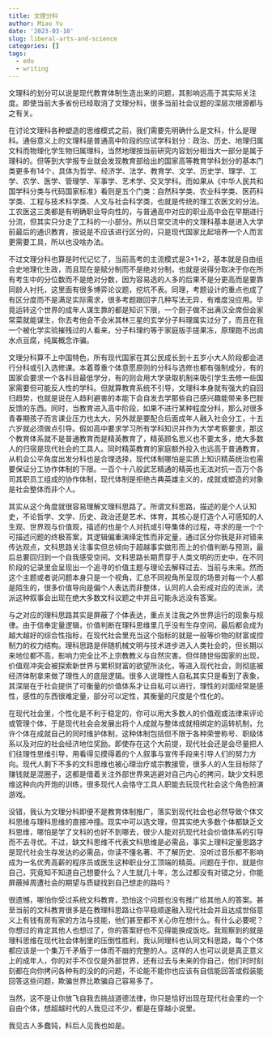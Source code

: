 ```yaml
---
title: 文理分科
author: Miao Yu
date: '2023-03-10'
slug: liberal-arts-and-science
categories: []
tags:
  - edu
  - writing
---
```

文理科的划分可以说是现代教育体制生造出来的问题，其影响远高于其实际关注度。即使当前大多省份已经取消了文理分科，很多当前社会议题的深层次根源都与之有关。

在讨论文理科各种塑造的思维模式之前，我们需要先明确什么是文科，什么是理科。通俗意义上的文理科是普通高中阶段的应试学科划分：政治、历史、地理归属文科而物理化学生物归属理科，当然地理按当前研究内容划分相当大一部分是属于理科的。但等到大学报专业就会发现教育部给出的国家高等教育学科划分的基本门类更多有14个，具体为哲学、经济学、法学、教育学、文学、历史学、理学、工学、农学、医学、管理学、军事学、艺术学、交叉学科。而如果从《中华人民共和国学科分类与代码国家标准》看则是五个门类：自然科学类、农业科学类、医药科学类、工程与技术科学类、人文与社会科学类，也就是传统的理工农医文的分法。工农医这三类都是有明确职业导向性的，与普通高中对应的职业高中会在早期进行分流，但其实只分走了工科的一小部分。所以日常交流中的文理科基本是进入大学前最后的通识教育，按说是不应该进行区分的，只是现代国家比起培养一个人而言更需要工具，所以也没啥办法。

不过文理分科也算是时代记忆了，当前高考的主流模式是3+1+2，基本就是自由组合史地理化生政，而且现在是赋分制而不是绝对分制，也就是说得分取决于你在所有考生中的分位数而不是绝对分数，因为容易选的人多的后果不是分更高而是要靠同龄人衬托，这里面有很多博弈论议题，挖坑不表。同理，考题设计的重点也成了有区分度而不是满足实际需求，很多考题跟回字几种写法无异，有难度没应用。毕竟运转这个世界的成年人谋生靠的都是知识下限，一个厨子做不出满汉全席但会家常菜就能谋生，你去考他会不会米其林三星的玄学分子料理属实过分了，而且在我一个被化学实验摧残过的人看来，分子料理约等于家庭版手搓果冻，原理跑不出卤水点豆腐，纯属概念诈骗。

文理分科算不上中国特色，所有现代国家在其公民成长到十五岁小大人阶段都会进行分科或引入选修课。本着尊重个体意愿原则的分科与选修也都有强制成分，有的国家会要求一个各科目最低学分，有的则会用大学录取机制来吸引学生去修一些国家需要但可能反人性的学科。但就算教育系统不引导，文理科本身就有强大的自回归趋势，也就是说在人趋利避害的本能下会自发去学那些自己感兴趣能带来多巴胺反馈的东西。同时，当教育进入高中阶段，如果不进行某种程度分科，那么对很多青春期孩子而言课业压力也太大，另外就是要配合后面成年人融入社会分工，十五六岁就必须做点引导。假如高中要求学习所有学科知识并作为大学考察要求，那这个教育体系就不是普通教育而是精英教育了，精英顾名思义也不要太多，绝大多数人的归宿是现代社会的工具人。同时精英教育的家庭额外投入也远高于普通教育，从机会公平角度出发分科也是合理选择，现代体制哪怕是实质上知识精英统治也需要保证分工协作体制的下限。一百个十八般武艺精通的精英也无法对抗一百万个各司其职员工组成的协作体制，现代体制是拒绝古典英雄主义的，成就或塑造的对象是社会整体而非个人。

其实从这个角度就很容易理解文理科思路了。所谓文科思路，描述的是个人认知史，不论哲学、文学、历史、政治还是艺术、体育，其核心是打造个人可感知的人生观、世界观与价值观，描述的也是个人对抗或引导集体的过程，寻求的是一个个可描述问题的终极答案，其逻辑偏重演绎定性而非定量，通过区分你我是非对错来传达观点，文科思路关注事实但总倾向于超越事实做形而上的价值判断与预测，最后总要回归到一个自我感受空间。文科思路长期贯穿于人类文明的历史中，在不同阶段的记录里会呈现出一个追寻的价值主题与理论去解释过去、当前与未来。然而这个主题或者说问题本身只是一个视角，汇总不同视角所呈现的场景对每一个人都是陌生的，很多价值导向是偏个人表达而非整体，认同的人会形成对应的流派，流派这种叙事会出现在绝大多数文科议题之中并且可能永远没有答案。

与之对应的理科思路其实是屏蔽了个体表达，重点关注我之外世界运行的现象与规律。由于信奉定量逻辑，价值判断在理科思维里几乎没有生存空间，最后都会成为越大越好的综合性指标，在现代社会里充当这个指标的就是一般等价物的财富或控制力的权力结构。理科思路是伴随机械文明与技术进步进入人类社会的，但长期以来地位都不高，影响力完全比不上宗教教义与自然灾害。但伴随世俗国家的出现，价值观冲突会被探索新世界与累积财富的欲望所淡化，等进入现代社会，则彻底被经济体制拿来做了理性人的底层逻辑。很多人说理性人自私其实只是看到了表象，其深层在于社会提供了可衡量的价值体系才让自私可以进行，理性的对面经常是感性，感性的东西很难定量，部分可以定性，其衡量的尺度是个性化的。

在现代社会里，个性化是不利于稳定的，你可以用大多数人的价值观或法律来评论或管理个体，于是现代社会会发展出将个人成就与整体成就相绑定的运转机制，允许个体在成就自己的同时维护体制，这种体制包括但不限于各种荣誉称号、职级体系以及对应的社会经济地位奖励。即使存在这个大前提，现代社会还是会尽量把人们往理性思维引导，用看得见摸得着的个人叙事与宣传手段来引导人们的努力方向。现代人剩下不多的文科思维也被心理治疗或宗教接管，很多人的人生目标除了赚钱就是混圈子，这都是借着关注外部世界来逃避对自己内心的拷问，缺少文科思维这种向内开炮的训练，很多现代人会恪守工具人职能去玩现代社会这个角色扮演游戏。

没错，我认为文理分科即便不是教育体制推广，落实到现代社会也必然导致个体文科思维与理科思维的直接冲撞。现实中可以选文理，但其实绝大多数个体都缺乏文科思维，哪怕是学了文科的也好不到哪去，很少人能对抗现代社会价值体系的引导而不去寻优。不过，缺文科思维不代表文科思维是必需品，事实上理科定量思路才是现代社会生存发达的必需品，你读不懂名著、不了解历史、没听过音乐都不影响成为一名优秀高薪的程序员或医生这种职业分工顶端的精英。问题在于你，就是你自己，究竟知不知道自己想要什么？人生就几十年，怎么过都没有对错之分，你能屏蔽掉周遭社会的期望与质疑找到自己想走的路吗？

很遗憾，哪怕你受过系统文科教育，恐怕这个问题也没有推广给其他人的答案。甚至当前的文科教育很多是在教理科思路让你平稳顺遂融入现代社会并且达成世俗意义上有钱有房有家的方法与技能，他们甚至都不关心你在想什么。有什么必要呢？你想过的肯定其他人也想过了，你的答案好也不见得能换成饭吃。我观察到的就是理科思维在现代社会体制里的压倒性胜利，我认同理科也认同文科思路，每个个体都应该是一个集万千矛盾于一体而不崩的完整的人。这样的人也可以说是真正意义上的成年人，你的对手不仅仅是外部世界，还有过去与未来的你自己，他们时时刻刻都在向你拷问各种有的没的的问题，不论能不能你也应该有自信能回答或假装能回答这些问题，欺骗世界比欺骗自己容易多了。

当然，这不是让你放飞自我去挑战道德法律，你只是恰好出现在现代社会里的一个自由个体，想超越时代的人我见过不少，都是在穿越小说里。

我见古人多蠢钝，料后人见我也如是。
